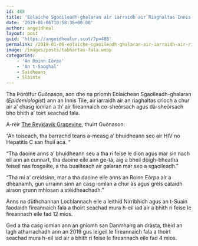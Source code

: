 ```yaml
---
id: 488
title: 'Eòlaiche Sgaoileadh-ghalaran air iarraidh air Riaghaltas Innis Tìle crìoch a chur air a’ chasg a tha toirmeasg daoine gèidh bho bhith a’ toirt seachad fala'
date: '2019-01-06T10:58:36+00:00'
author: angeidheal
layout: post
guid: 'https://angeidhealur.scot/?p=488'
permalink: /2019-01-06-eolaiche-sgaoileadh-ghalaran-air-iarraidh-air-riaghaltas-innis-tile-crioch-a-chur-air-a-chasg-a-tha-toirmeasg-daoine-geidh-bho-bhith-a-toirt-seachad-fala/
image: /images/posts/tabhartas-fala.webp
categories:
    - 'An Roinn Eòrpa'
    - 'An t-Saoghal'
    - Saidheans
    - Slàinte
---
```


Tha Þórólfur Guðnason, aon dhe na prìomh Eòlaichean Sgaoileadh-ghalaran (*Epidemiologist*) ann an Innis Tìle, air iarraidh air an riaghaltas crìoch a chur air a’ chasg iomlan a th’ air fireannaich co-sheòrsach agus dà-sheòrsach bho bhith a’ toirt seachad fala.

A-rèir [The Reykjavik Grapevine](https://grapevine.is/news/2019/01/03/icelands-ban-on-gay-men-giving-blood-may-be-lifted-soon/), thuirt Guðnason:

“An toiseach, tha barrachd teans a-measg a’ bhuidheann seo air HIV no Hepatitis C san fhuil aca. “

“Tha daoine anns a’ bhuidheann seo a tha ri feise le dìon agus mar sin nach eil ann an cunnart, tha daoine eile ann ge-tà, aig a bheil dòigh-bheatha feiseil nas fosgailte, a tha buailteach air galaran mar seo a sgaoileadh.”

“Tha mi a’ creidsinn, mar a tha daoine eile anns an Roinn Eòrpa air a dhèanamh, gun urrainn sinn an casg iomlan a chur às agus grèis càtaidh airson grunn mhìosan a stèidheachadh.”

Anns na dùthchannan Lochlannach eile a leithid Nirribhidh agus an t-Suain faodaidh fireannaich fala a thoirt seachad mura h-eil iad air a bhith ri feise le fireannach eile fad 12 mìos.

Ged a tha casg iomlan ann an gnìomh san Danmhairg an dràsta, thèid an lagh atharrachadh ann an 2019 gus leigeil le fireannaich fala a thoirt seachad mura h-eil iad air a bhith ri feise le fireannach eile fad 4 mìos.
